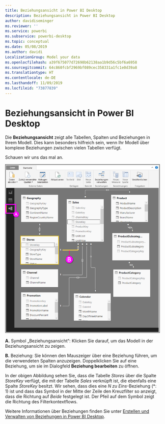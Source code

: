 ```yaml
---
title: Beziehungsansicht in Power BI Desktop
description: Beziehungsansicht in Power BI Desktop
author: davidiseminger
ms.reviewer: ''
ms.service: powerbi
ms.subservice: powerbi-desktop
ms.topic: conceptual
ms.date: 05/08/2019
ms.author: davidi
LocalizationGroup: Model your data
ms.openlocfilehash: a39f675077d72698b62138aa1b9d56c5bf6a6958
ms.sourcegitcommit: 64c860fcbf2969bf089cec358331a1fc1e0d39a8
ms.translationtype: HT
ms.contentlocale: de-DE
ms.lasthandoff: 11/09/2019
ms.locfileid: "73877839"
---
```

# <a name="relationship-view-in-power-bi-desktop"></a>Beziehungsansicht in Power BI Desktop
Die **Beziehungsansicht** zeigt alle Tabellen, Spalten und Beziehungen in Ihrem Modell. Dies kann besonders hilfreich sein, wenn Ihr Modell über komplexe Beziehungen zwischen vielen Tabellen verfügt.

Schauen wir uns das mal an.

![](media/desktop-relationship-view/relationshipview_fullscreen.png)

**A.**  Symbol „Beziehungsansicht“: Klicken Sie darauf, um das Modell in der Beziehungsansicht zu zeigen.

**B.** Beziehung: Sie können den Mauszeiger über eine Beziehung führen, um die verwendeten Spalten anzuzeigen. Doppelklicken Sie auf eine Beziehung, um sie im Dialogfeld **Beziehung bearbeiten** zu öffnen. 

In der obigen Abbildung sehen Sie, dass die Tabelle *Stores* über die Spalte *StoreKey* verfügt, die mit der Tabelle *Sales* verknüpft ist, die ebenfalls eine Spalte *StoreKey* besitzt. Wir sehen, dass dies eine *N zu Eins*-Beziehung (\*: 1) ist und dass das Symbol in der Mitte der Zeile den Kreuzfilter so anzeigt, dass die Richtung auf *Beide* festgelegt ist. Der Pfeil auf dem Symbol zeigt die Richtung des Filterkontextflows.

Weitere Informationen über Beziehungen finden Sie unter [Erstellen und Verwalten von Beziehungen in Power BI Desktop](desktop-create-and-manage-relationships.md).

